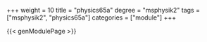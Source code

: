 +++
weight = 10
title = "physics65a"
degree = "msphysik2"
tags = ["msphysik2", "physics65a"]
categories = ["module"]
+++

{{< genModulePage >}}
